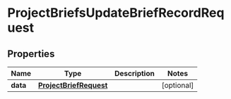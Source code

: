 

# ProjectBriefsUpdateBriefRecordRequest


## Properties

| Name | Type | Description | Notes |
|------------ | ------------- | ------------- | -------------|
|**data** | [**ProjectBriefRequest**](ProjectBriefRequest.md) |  |  [optional] |



